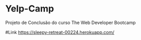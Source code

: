 # Yelp-Camp
Projeto de Conclusão do curso The Web Developer Bootcamp

#Link
https://sleepy-retreat-00224.herokuapp.com/
